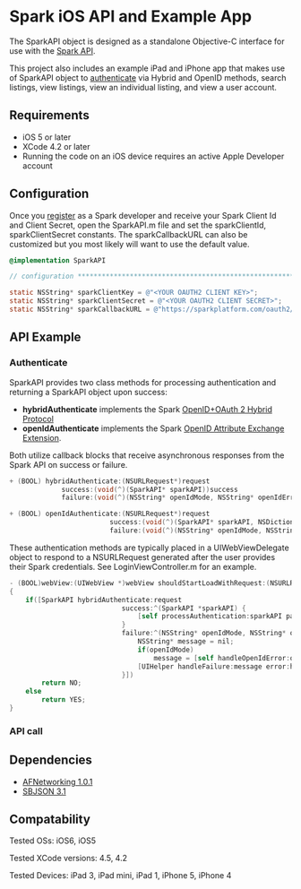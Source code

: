 Spark iOS API and Example App
=============================

The SparkAPI object is designed as a standalone Objective-C interface for use with the [Spark API](http://www.sparkplatform.com/docs/overview/api).  

This project also includes an example iPad and iPhone app that makes use of SparkAPI object to [authenticate](http://www.sparkplatform.com/docs/authentication/authentication) via Hybrid and OpenID methods, search listings, view listings, view an individual listing, and view a user account.

## Requirements

* iOS 5 or later
* XCode 4.2 or later
* Running the code on an iOS device requires an active Apple Developer account

## Configuration

Once you [register](http://www.sparkplatform.com/register/developers) as a Spark developer and receive your Spark Client Id and Client Secret, open the SparkAPI.m file and set the sparkClientId, sparkClientSecret constants.  The sparkCallbackURL can also be customized but you most likely will want to use the default value.

``` objective-c
@implementation SparkAPI

// configuration ***************************************************************

static NSString* sparkClientKey = @"<YOUR OAUTH2 CLIENT KEY>";
static NSString* sparkClientSecret = @"<YOUR OAUTH2 CLIENT SECRET>";
static NSString* sparkCallbackURL = @"https://sparkplatform.com/oauth2/callback";
```

## API Example

### Authenticate

SparkAPI provides two class methods for processing authentication and returning a SparkAPI object upon success: 

* **hybridAuthenticate** implements the Spark [OpenID+OAuth 2 Hybrid Protocol](http://www.sparkplatform.com/docs/authentication/openid_oauth2_authentication)
* **openIdAuthenticate** implements the Spark [OpenID Attribute Exchange Extension](http://www.sparkplatform.com/docs/authentication/openid_authentication).  

Both utilize callback blocks that receive asynchronous responses from the Spark API on success or failure.

``` objective-c
+ (BOOL) hybridAuthenticate:(NSURLRequest*)request
             success:(void(^)(SparkAPI* sparkAPI))success
             failure:(void(^)(NSString* openIdMode, NSString* openIdError, NSError *httpError))failure;

+ (BOOL) openIdAuthenticate:(NSURLRequest*)request
                         success:(void(^)(SparkAPI* sparkAPI, NSDictionary* parameters))success
                         failure:(void(^)(NSString* openIdMode, NSString* openIdError))failure;
```

These authentication methods are typically placed in a UIWebViewDelegate object to respond to a NSURLRequest generated after the user provides their Spark credentials.  See LoginViewController.m for an example.

``` objective-c
- (BOOL)webView:(UIWebView *)webView shouldStartLoadWithRequest:(NSURLRequest *)request navigationType:(UIWebViewNavigationType)navigationType
{
    if([SparkAPI hybridAuthenticate:request
                            success:^(SparkAPI *sparkAPI) {
                                [self processAuthentication:sparkAPI parameters:nil];
                            }
                            failure:^(NSString* openIdMode, NSString* openIdError, NSError *httpError) {
                                NSString* message = nil;
                                if(openIdMode)
                                    message = [self handleOpenIdError:openIdMode openIdError:openIdError];
                                [UIHelper handleFailure:message error:httpError];
                            }])
        return NO;
    else
        return YES;
}
```

### API call

## Dependencies

* [AFNetworking 1.0.1](https://github.com/AFNetworking/AFNetworking)
* [SBJSON 3.1](http://stig.github.com/json-framework/)

## Compatability

Tested OSs: iOS6, iOS5

Tested XCode versions: 4.5, 4.2

Tested Devices: iPad 3, iPad mini, iPad 1, iPhone 5, iPhone 4